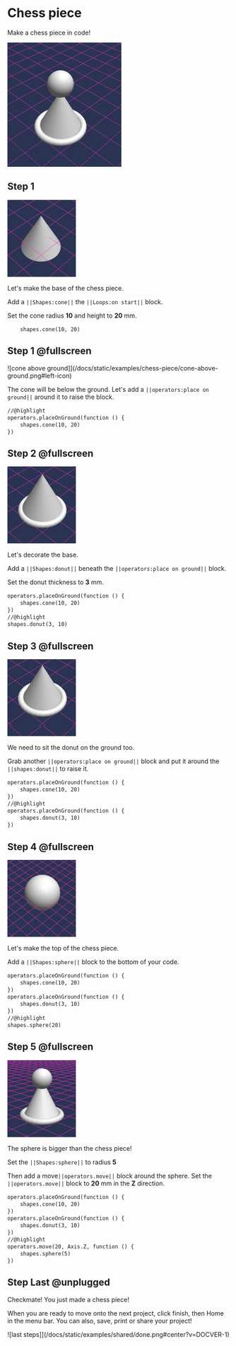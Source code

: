 # Chess piece

Make a chess piece in code!

![Make chess piece](/docs/static/examples/chess-piece/project-image.png?v=DOCVER-1)


## Step 1 
![cone](/docs/static/examples/chess-piece/cone.png#left-icon)

Let's make the base of the chess piece.

Add a ``||Shapes:cone||`` the ``||Loops:on start||`` block.  

Set the cone radius **10** and height to **20** mm.

```blocks
    shapes.cone(10, 20)
```

## Step 1 @fullscreen
![cone above ground]](/docs/static/examples/chess-piece/cone-above-ground.png#left-icon)

The cone will be below the ground.  Let's add a ``||operators:place on ground||`` around it to raise the block.


```blocks
//@highlight
operators.placeOnGround(function () {
    shapes.cone(10, 20)
})
```


## Step 2 @fullscreen
![donut](/docs/static/examples/chess-piece/donut.png#left-icon)

Let's decorate the base.

Add a ``||Shapes:donut||`` beneath the ``||operators:place on ground||`` block.

Set the donut thickness to **3** mm.

```blocks
operators.placeOnGround(function () {
    shapes.cone(10, 20)
})
//@highlight
shapes.donut(3, 10)
```

## Step 3 @fullscreen
![donut above ground](/docs/static/examples/chess-piece/donut-above-ground.png#left-icon)

We need to sit the donut on the ground too.  

Grab another ``||operators:place on ground||`` block and put it around the ``||shapes:donut||`` to raise it.


```blocks
operators.placeOnGround(function () {
    shapes.cone(10, 20)
})
//@highlight
operators.placeOnGround(function () {
    shapes.donut(3, 10)
})
```


## Step 4 @fullscreen
![sphere](/docs/static/examples/chess-piece/sphere.png#left-icon)

Let's make the top of the chess piece.

Add a ``||Shapes:sphere||`` block to the bottom of your code.

```blocks
operators.placeOnGround(function () {
    shapes.cone(10, 20)
})
operators.placeOnGround(function () {
    shapes.donut(3, 10)
})
//@highlight
shapes.sphere(20)
```

## Step 5 @fullscreen
![sphere moved resized](/docs/static/examples/chess-piece/sphere-moved-resized.png#left-icon)

The sphere is bigger than the chess piece!

Set the ``||Shapes:sphere||`` to radius **5**

Then add a move``||operators.move||`` block around the sphere. 
Set the ``||operators.move||`` block to **20** mm in the **Z** direction.


```blocks
operators.placeOnGround(function () {
    shapes.cone(10, 20)
})
operators.placeOnGround(function () {
    shapes.donut(3, 10)
})
//@highlight
operators.move(20, Axis.Z, function () {
    shapes.sphere(5)
})

```

## Step Last @unplugged
Checkmate!  You just made a chess piece!  

 When you are ready to move onto the next project, click finish, then Home in the menu bar. You can also, save, print or share your project!

![last steps]](/docs/static/examples/shared/done.png#center?v=DOCVER-1)


